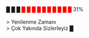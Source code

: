 <html>
<head>
    <meta charset="utf-8">
    <title>Site Yapım Aşamasında</title>
    <link rel="stylesheet" type="text/css" href="./css/style.css">
</head>
<body>
    <div class="bilmm izle">
        <div class="hareket">█ █ █ <span style="color:red">█ █ █ █ █ █ █ █ █ █ </span>31%
            <br>
            <br>&gt; Yenilenme Zamanı
            <br>&gt; Çok Yakında Sizlerleyiz
           █</span>
        </div>
    </div>
</body>
</html>
